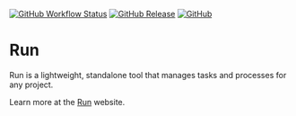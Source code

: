 [![GitHub Workflow Status](https://img.shields.io/github/actions/workflow/status/aymericbeaumet/run/ci.yml?branch=master&label=ci)](https://github.com/aymericbeaumet/run/actions/workflows/ci.yml) [![GitHub Release](https://img.shields.io/github/v/release/aymericbeaumet/run)](https://github.com/aymericbeaumet/run/releases) [![GitHub](https://img.shields.io/github/license/aymericbeaumet/run)](https://github.com/aymericbeaumet/run-cli/blob/master/license.md)

# Run

Run is a lightweight, standalone tool that manages tasks and processes for any project.

Learn more at the [Run](https://run-cli.org) website.
